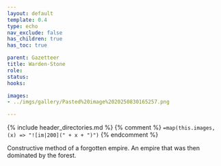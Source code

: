 ```yaml
---
layout: default
template: 0.4
type: echo
nav_exclude: false
has_children: true
has_toc: true

parent: Gazetteer
title: Warden-Stone
role: 
status: 
hooks:

images:
- ../imgs/gallery/Pasted%20image%2020250830165257.png

---
```


{% include header_directories.md %}
{% comment %}
`=map(this.images, (x) => "![im|200](" + x + ")")`
{% endcomment %}

Constructive method of a forgotten empire.
An empire that was then dominated by the forest.